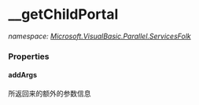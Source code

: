 ﻿# __getChildPortal
_namespace: <a href="#" onClick="load('/docs/Microsoft.VisualBasic.Parallel.ServicesFolk/index.md')">Microsoft.VisualBasic.Parallel.ServicesFolk</a>_






### Properties

#### addArgs
所返回来的额外的参数信息
